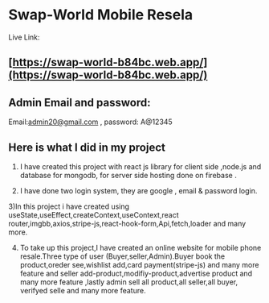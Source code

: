 # Swap-World Mobile Resela

Live Link:
## [https://swap-world-b84bc.web.app/](https://swap-world-b84bc.web.app/)

## Admin Email and password:

Email:admin20@gmail.com ,
password: A@12345

## Here is what I did in my project

1) I have created this project with react js library for client side ,node.js and database for mongodb, for server side hosting done on firebase .

2) I have done two login system, they are google , email & password login.

3)In this project i have created using useState,useEffect,createContext,useContext,react router,imgbb,axios,stripe-js,react-hook-form,Api,fetch,loader and many more.

4) To take up this project,I have created an online website for mobile phone resale.Three type of user (Buyer,seller,Admin).Buyer book the product,oreder see,wishlist add,card payment(stripe-js) and many more feature and seller add-product,modifiy-product,advertise product and many more feature ,lastly admin sell all product,all seller,all buyer, verifyed selle and many more feature.


 